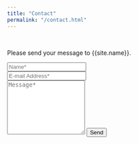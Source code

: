 ```yaml
---
title: "Contact"
permalink: "/contact.html"
---
```


<form class="gform"  action="https://script.google.com/macros/s/AKfycbwtkUIA3EKE5dfRU5NwL5IleP1BtBBCqFTs7Kbg/exec" method="POST">   

<div style="display:none" class="thankyou_message text-success">
<!-- You can customize the thankyou message by editing the code below -->
<h2><em>Thanks</em> for contacting us! We will get back to you soon!
</h2>
</div>
<br>

<p class="mb-4">Please send your message to {{site.name}}.</p>
<div class="form-group row">
<div class="col-md-6">
<input class="form-control" type="text" name="name" placeholder="Name*" required>
</div>
<div class="col-md-6">
<input class="form-control" type="email" name="email" placeholder="E-mail Address*" required>
</div>
</div>
<textarea rows="8" class="form-control mb-3" name="message" placeholder="Message*" required></textarea>    
<input class="btn btn-success" type="submit" value="Send">
</form>

<!-- Javascript file for Contact Form -->
<script data-cfasync="false" type="text/javascript" src="assets/js/form-submission-handler.js"></script>

